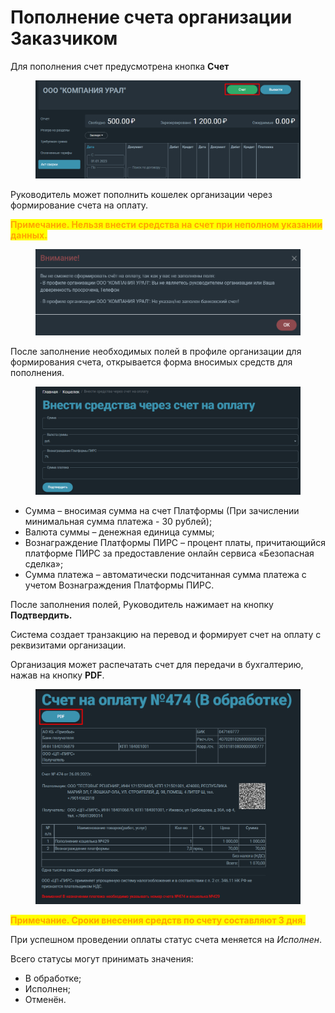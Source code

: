 # Пополнение счета организации Заказчиком

Для пополнения счет предусмотрена кнопка **Счет**

<figure><img src="../../gitbook/assets/image (567).png" alt=""><figcaption></figcaption></figure>

Руководитель может пополнить кошелек организации через формирование счета на оплату. &#x20;

<mark style="color:orange;">**Примечание. Нельзя внести средства на счет при неполном указании данных.**</mark>

<figure><img src="../../gitbook/assets/image (1403).png" alt=""><figcaption></figcaption></figure>

После заполнение необходимых полей в профиле организации для формирования счета, открывается форма вносимых средств для пополнения.

<figure><img src="../../gitbook/assets/image (1249).png" alt=""><figcaption></figcaption></figure>

* Сумма – вносимая сумма на счет Платформы (При зачислении минимальная сумма платежа - 30 рублей);
* Валюта суммы – денежная единица суммы;
* Вознаграждение Платформы ПИРС – процент платы, причитающийся платформе ПИРС за предоставление онлайн сервиса «Безопасная сделка»;
* Сумма платежа – автоматически подсчитанная сумма платежа с учетом Вознаграждения Платформы ПИРС.

После заполнения полей, Руководитель нажимает на кнопку **Подтвердить.**&#x20;

Система создает транзакцию на перевод и формирует счет на оплату с реквизитами организации.

Организация может распечатать счет для передачи в бухгалтерию, нажав на кнопку **PDF**.

<figure><img src="../../gitbook/assets/image (522).png" alt=""><figcaption></figcaption></figure>

<mark style="color:orange;">**Примечание. Сроки внесения средств по счету составляют 3 дня.**</mark>

При успешном проведении оплаты статус счета меняется на _Исполнен_.

Всего статусы могут принимать значения:

* В обработке;
* Исполнен;
* Отменён.
